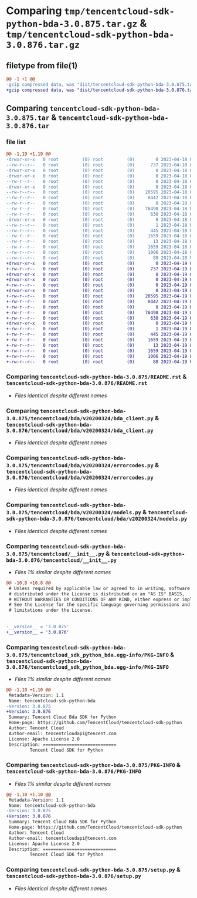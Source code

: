 # Comparing `tmp/tencentcloud-sdk-python-bda-3.0.875.tar.gz` & `tmp/tencentcloud-sdk-python-bda-3.0.876.tar.gz`

## filetype from file(1)

```diff
@@ -1 +1 @@
-gzip compressed data, was "dist/tencentcloud-sdk-python-bda-3.0.875.tar", last modified: Tue Apr 18 00:22:17 2023, max compression
+gzip compressed data, was "dist/tencentcloud-sdk-python-bda-3.0.876.tar", last modified: Wed Apr 19 00:17:38 2023, max compression
```

## Comparing `tencentcloud-sdk-python-bda-3.0.875.tar` & `tencentcloud-sdk-python-bda-3.0.876.tar`

### file list

```diff
@@ -1,19 +1,19 @@
-drwxr-xr-x   0 root         (0) root         (0)        0 2023-04-18 00:22:17.000000 tencentcloud-sdk-python-bda-3.0.875/
--rw-r--r--   0 root         (0) root         (0)      737 2023-04-18 00:22:17.000000 tencentcloud-sdk-python-bda-3.0.875/README.rst
-drwxr-xr-x   0 root         (0) root         (0)        0 2023-04-18 00:22:17.000000 tencentcloud-sdk-python-bda-3.0.875/tencentcloud/
-drwxr-xr-x   0 root         (0) root         (0)        0 2023-04-18 00:22:17.000000 tencentcloud-sdk-python-bda-3.0.875/tencentcloud/bda/
--rw-r--r--   0 root         (0) root         (0)        0 2023-04-18 00:22:17.000000 tencentcloud-sdk-python-bda-3.0.875/tencentcloud/bda/__init__.py
-drwxr-xr-x   0 root         (0) root         (0)        0 2023-04-18 00:22:17.000000 tencentcloud-sdk-python-bda-3.0.875/tencentcloud/bda/v20200324/
--rw-r--r--   0 root         (0) root         (0)    20595 2023-04-18 00:22:17.000000 tencentcloud-sdk-python-bda-3.0.875/tencentcloud/bda/v20200324/bda_client.py
--rw-r--r--   0 root         (0) root         (0)     8442 2023-04-18 00:22:17.000000 tencentcloud-sdk-python-bda-3.0.875/tencentcloud/bda/v20200324/errorcodes.py
--rw-r--r--   0 root         (0) root         (0)        0 2023-04-18 00:22:17.000000 tencentcloud-sdk-python-bda-3.0.875/tencentcloud/bda/v20200324/__init__.py
--rw-r--r--   0 root         (0) root         (0)    76498 2023-04-18 00:22:17.000000 tencentcloud-sdk-python-bda-3.0.875/tencentcloud/bda/v20200324/models.py
--rw-r--r--   0 root         (0) root         (0)      630 2023-04-18 00:22:17.000000 tencentcloud-sdk-python-bda-3.0.875/tencentcloud/__init__.py
-drwxr-xr-x   0 root         (0) root         (0)        0 2023-04-18 00:22:17.000000 tencentcloud-sdk-python-bda-3.0.875/tencentcloud_sdk_python_bda.egg-info/
--rw-r--r--   0 root         (0) root         (0)        1 2023-04-18 00:22:17.000000 tencentcloud-sdk-python-bda-3.0.875/tencentcloud_sdk_python_bda.egg-info/dependency_links.txt
--rw-r--r--   0 root         (0) root         (0)      445 2023-04-18 00:22:17.000000 tencentcloud-sdk-python-bda-3.0.875/tencentcloud_sdk_python_bda.egg-info/SOURCES.txt
--rw-r--r--   0 root         (0) root         (0)     1659 2023-04-18 00:22:17.000000 tencentcloud-sdk-python-bda-3.0.875/tencentcloud_sdk_python_bda.egg-info/PKG-INFO
--rw-r--r--   0 root         (0) root         (0)       13 2023-04-18 00:22:17.000000 tencentcloud-sdk-python-bda-3.0.875/tencentcloud_sdk_python_bda.egg-info/top_level.txt
--rw-r--r--   0 root         (0) root         (0)     1659 2023-04-18 00:22:17.000000 tencentcloud-sdk-python-bda-3.0.875/PKG-INFO
--rw-r--r--   0 root         (0) root         (0)     1006 2023-04-18 00:22:17.000000 tencentcloud-sdk-python-bda-3.0.875/setup.py
--rw-r--r--   0 root         (0) root         (0)       88 2023-04-18 00:22:17.000000 tencentcloud-sdk-python-bda-3.0.875/setup.cfg
+drwxr-xr-x   0 root         (0) root         (0)        0 2023-04-19 00:17:38.000000 tencentcloud-sdk-python-bda-3.0.876/
+-rw-r--r--   0 root         (0) root         (0)      737 2023-04-19 00:17:37.000000 tencentcloud-sdk-python-bda-3.0.876/README.rst
+drwxr-xr-x   0 root         (0) root         (0)        0 2023-04-19 00:17:38.000000 tencentcloud-sdk-python-bda-3.0.876/tencentcloud/
+drwxr-xr-x   0 root         (0) root         (0)        0 2023-04-19 00:17:38.000000 tencentcloud-sdk-python-bda-3.0.876/tencentcloud/bda/
+-rw-r--r--   0 root         (0) root         (0)        0 2023-04-19 00:17:37.000000 tencentcloud-sdk-python-bda-3.0.876/tencentcloud/bda/__init__.py
+drwxr-xr-x   0 root         (0) root         (0)        0 2023-04-19 00:17:38.000000 tencentcloud-sdk-python-bda-3.0.876/tencentcloud/bda/v20200324/
+-rw-r--r--   0 root         (0) root         (0)    20595 2023-04-19 00:17:37.000000 tencentcloud-sdk-python-bda-3.0.876/tencentcloud/bda/v20200324/bda_client.py
+-rw-r--r--   0 root         (0) root         (0)     8442 2023-04-19 00:17:37.000000 tencentcloud-sdk-python-bda-3.0.876/tencentcloud/bda/v20200324/errorcodes.py
+-rw-r--r--   0 root         (0) root         (0)        0 2023-04-19 00:17:37.000000 tencentcloud-sdk-python-bda-3.0.876/tencentcloud/bda/v20200324/__init__.py
+-rw-r--r--   0 root         (0) root         (0)    76498 2023-04-19 00:17:37.000000 tencentcloud-sdk-python-bda-3.0.876/tencentcloud/bda/v20200324/models.py
+-rw-r--r--   0 root         (0) root         (0)      630 2023-04-19 00:17:37.000000 tencentcloud-sdk-python-bda-3.0.876/tencentcloud/__init__.py
+drwxr-xr-x   0 root         (0) root         (0)        0 2023-04-19 00:17:38.000000 tencentcloud-sdk-python-bda-3.0.876/tencentcloud_sdk_python_bda.egg-info/
+-rw-r--r--   0 root         (0) root         (0)        1 2023-04-19 00:17:38.000000 tencentcloud-sdk-python-bda-3.0.876/tencentcloud_sdk_python_bda.egg-info/dependency_links.txt
+-rw-r--r--   0 root         (0) root         (0)      445 2023-04-19 00:17:38.000000 tencentcloud-sdk-python-bda-3.0.876/tencentcloud_sdk_python_bda.egg-info/SOURCES.txt
+-rw-r--r--   0 root         (0) root         (0)     1659 2023-04-19 00:17:38.000000 tencentcloud-sdk-python-bda-3.0.876/tencentcloud_sdk_python_bda.egg-info/PKG-INFO
+-rw-r--r--   0 root         (0) root         (0)       13 2023-04-19 00:17:38.000000 tencentcloud-sdk-python-bda-3.0.876/tencentcloud_sdk_python_bda.egg-info/top_level.txt
+-rw-r--r--   0 root         (0) root         (0)     1659 2023-04-19 00:17:38.000000 tencentcloud-sdk-python-bda-3.0.876/PKG-INFO
+-rw-r--r--   0 root         (0) root         (0)     1006 2023-04-19 00:17:37.000000 tencentcloud-sdk-python-bda-3.0.876/setup.py
+-rw-r--r--   0 root         (0) root         (0)       88 2023-04-19 00:17:38.000000 tencentcloud-sdk-python-bda-3.0.876/setup.cfg
```

### Comparing `tencentcloud-sdk-python-bda-3.0.875/README.rst` & `tencentcloud-sdk-python-bda-3.0.876/README.rst`

 * *Files identical despite different names*

### Comparing `tencentcloud-sdk-python-bda-3.0.875/tencentcloud/bda/v20200324/bda_client.py` & `tencentcloud-sdk-python-bda-3.0.876/tencentcloud/bda/v20200324/bda_client.py`

 * *Files identical despite different names*

### Comparing `tencentcloud-sdk-python-bda-3.0.875/tencentcloud/bda/v20200324/errorcodes.py` & `tencentcloud-sdk-python-bda-3.0.876/tencentcloud/bda/v20200324/errorcodes.py`

 * *Files identical despite different names*

### Comparing `tencentcloud-sdk-python-bda-3.0.875/tencentcloud/bda/v20200324/models.py` & `tencentcloud-sdk-python-bda-3.0.876/tencentcloud/bda/v20200324/models.py`

 * *Files identical despite different names*

### Comparing `tencentcloud-sdk-python-bda-3.0.875/tencentcloud/__init__.py` & `tencentcloud-sdk-python-bda-3.0.876/tencentcloud/__init__.py`

 * *Files 1% similar despite different names*

```diff
@@ -10,8 +10,8 @@
 # Unless required by applicable law or agreed to in writing, software
 # distributed under the License is distributed on an "AS IS" BASIS,
 # WITHOUT WARRANTIES OR CONDITIONS OF ANY KIND, either express or implied.
 # See the License for the specific language governing permissions and
 # limitations under the License.
 
 
-__version__ = '3.0.875'
+__version__ = '3.0.876'
```

### Comparing `tencentcloud-sdk-python-bda-3.0.875/tencentcloud_sdk_python_bda.egg-info/PKG-INFO` & `tencentcloud-sdk-python-bda-3.0.876/tencentcloud_sdk_python_bda.egg-info/PKG-INFO`

 * *Files 1% similar despite different names*

```diff
@@ -1,10 +1,10 @@
 Metadata-Version: 1.1
 Name: tencentcloud-sdk-python-bda
-Version: 3.0.875
+Version: 3.0.876
 Summary: Tencent Cloud Bda SDK for Python
 Home-page: https://github.com/TencentCloud/tencentcloud-sdk-python
 Author: Tencent Cloud
 Author-email: tencentcloudapi@tencent.com
 License: Apache License 2.0
 Description: ============================
         Tencent Cloud SDK for Python
```

### Comparing `tencentcloud-sdk-python-bda-3.0.875/PKG-INFO` & `tencentcloud-sdk-python-bda-3.0.876/PKG-INFO`

 * *Files 1% similar despite different names*

```diff
@@ -1,10 +1,10 @@
 Metadata-Version: 1.1
 Name: tencentcloud-sdk-python-bda
-Version: 3.0.875
+Version: 3.0.876
 Summary: Tencent Cloud Bda SDK for Python
 Home-page: https://github.com/TencentCloud/tencentcloud-sdk-python
 Author: Tencent Cloud
 Author-email: tencentcloudapi@tencent.com
 License: Apache License 2.0
 Description: ============================
         Tencent Cloud SDK for Python
```

### Comparing `tencentcloud-sdk-python-bda-3.0.875/setup.py` & `tencentcloud-sdk-python-bda-3.0.876/setup.py`

 * *Files identical despite different names*


